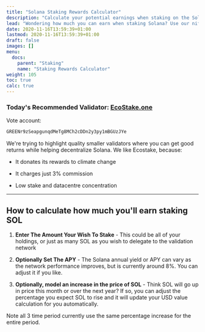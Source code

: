 ```yaml
---
title: "Solana Staking Rewards Calculator"
description: "Calculate your potential earnings when staking on the Solana network"
lead: "Wondering how much you can earn when staking Solana? Use our nifty calculator to work it out"
date: 2020-11-16T13:59:39+01:00
lastmod: 2020-11-16T13:59:39+01:00
draft: false
images: []
menu:
  docs:
    parent: "Staking"
    name: "Staking Rewards Calculator"
weight: 105
toc: true
calc: true
---
```



<div class="alert alert-warning" icon="💡">
  <div class="p-3 text-center">

### Today's Recommended Validator: <a href='https://ecostake.one' target=_blank onclick="plausible('Validator Link')">EcoStake.one</a>

Vote account:

<div onclick="plausible('Vote Account')">

```bash
GREENr9zSeapgunqdMeTg8MCh2cDDn2y3py1mBGUzJYe
```

</div>

We're trying to highlight quality smaller validators where you can get good returns while helping decentralize Solana.
We like Ecostake, because:

- It donates its rewards to climate change
- It charges just 3% commission
- Low stake and datacentre concentration

  </div>
</div>

---

## How to calculate how much you'll earn staking SOL

1. **Enter The Amount Your Wish To Stake** -
This could be all of your holdings, or just as many SOL as you wish to delegate to the validation network

1. **Optionally Set The APY** -
The Solana annual yield or APY can vary as the network performance improves, but is currently around 8%. You can adjust it if you like.

1. **Optionally, model an increase in the price of SOL** -
Think SOL will go up in price this month or over the next year? If so, you can adjust the percentage you expect SOL to rise and it will update your USD value calculation for you automatically.

Note all 3 time period currently use the same percentage increase for the entire period.




